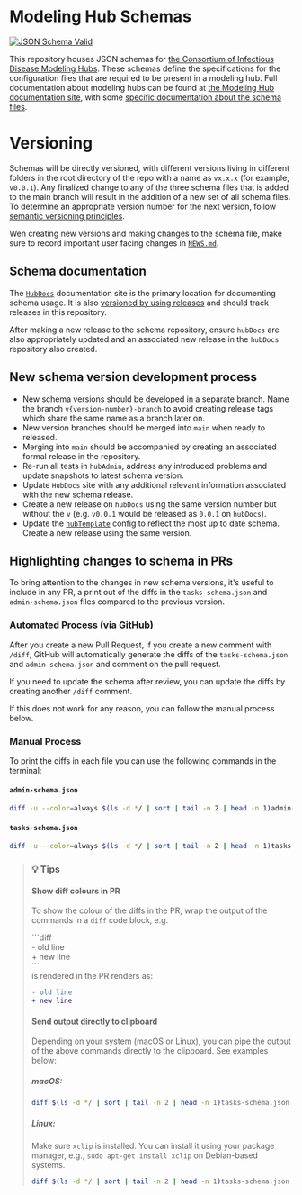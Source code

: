 # Modeling Hub Schemas
<!--- Badges --->
[![JSON Schema Valid](https://github.com/hubverse-org/schemas/actions/workflows/check-json-schema-valid.yaml/badge.svg)](https://github.com/hubverse-org/schemas/actions/workflows/check-json-schema-valid.yaml)
<!--- Badges-end --->


This repository houses JSON schemas for [the Consortium of Infectious Disease Modeling Hubs](https://github.com/hubverse-org). These schemas define the specifications for the configuration files that are required to be present in a modeling hub. Full documentation about modeling hubs can be found at [the Modeling Hub documentation site](https://hubverse.io/en/latest/), with some [specific documentation about the schema files](https://hubverse.io/en/latest/user-guide/hub-config.html).

# Versioning

Schemas will be directly versioned, with different versions living in different folders in the root directory of the repo with a name as `vx.x.x` (for example, `v0.0.1`). Any finalized change to any of the three schema files that is added to the main branch will result in the addition of a new set of all schema files. To determine an appropriate version number for the next version, follow [semantic versioning principles](https://snowplow.io/blog/introducing-schemaver-for-semantic-versioning-of-schemas/).

Wen creating new versions and making changes to the schema file, make sure to record important user facing changes in [`NEWS.md`](NEWS.md).

## Schema documentation


The [`HubDocs`](https://hubverse.io/en/latest/index.html) documentation site is the primary location for documenting schema usage. It is also [versioned by using releases](https://docs.readthedocs.io/en/stable/versions.html) and should track releases in this repository. 


After making a new release to the schema repository, ensure `hubDocs` are also appropriately updated and an associated new release in the `hubDocs` repository also created.


## New schema version development process

- New schema versions should be developed in a separate branch. Name the branch `v{version-number}-branch` to avoid creating release tags which share the same name as a branch later on.
- New version branches should be merged into `main` when ready to released.
- Merging into `main` should be accompanied by creating an associated formal release in the repository.
- Re-run all tests in `hubAdmin`, address any introduced problems and update snapshots to latest schema version.
- Update `HubDocs` site with any additional relevant information associated with the new schema release.
- Create a new release on `hubDocs` using the same version number but without the `v` (e.g. `v0.0.1` would be released as `0.0.1` on `hubDocs`).
- Update the [`hubTemplate`](https://github.com/hubverse-org/hubTemplate) config to reflect the most up to date schema. Create a new release using the same version.


## Highlighting changes to schema in PRs

To bring attention to the changes in new schema versions, it's useful to include in any PR, a print out of the diffs in the `tasks-schema.json` and `admin-schema.json` files compared to the previous version. 

### Automated Process (via GitHub)

After you create a new Pull Request, if you create a new comment with `/diff`, GitHub will automatically generate the diffs of the `tasks-schema.json` and `admin-schema.json` and comment on the pull request.

If you need to update the schema after review, you can update the diffs by creating another `/diff` comment.

If this does not work for any reason, you can follow the manual process below.

### Manual Process

To print the diffs in each file you can use the following commands in the terminal:

#### `admin-schema.json`

```bash
diff -u --color=always $(ls -d */ | sort | tail -n 2 | head -n 1)admin-schema.json $(ls -d */ | sort | tail -n 1)admin-schema.json
```
#### `tasks-schema.json`

```bash
diff -u --color=always $(ls -d */ | sort | tail -n 2 | head -n 1)tasks-schema.json $(ls -d */ | sort | tail -n 1)tasks-schema.json
```

> ### :bulb: Tips
> 
> #### Show diff colours in PR
> To show the colour of the diffs in the PR, wrap the output of the commands in a `diff` code block, e.g.
>
> \```diff  
> \- old line   
> \+ new line    
> \```    
> is rendered in the PR renders as:
> 
> ```diff
> - old line
> + new line
> ```
>
> #### Send output directly to clipboard
> Depending on your system (macOS or Linux), you can pipe the output of the above commands directly to the clipboard. See examples below:
> 
> ##### macOS:
> ```bash
> diff $(ls -d */ | sort | tail -n 2 | head -n 1)tasks-schema.json $(ls -d */ | sort | tail -n 1)tasks-schema.json | pbcopy
>```
>
> ##### Linux:
> Make sure `xclip` is installed. You can install it using your package manager, e.g., `sudo apt-get install xclip` on Debian-based systems.
> ```bash
> diff $(ls -d */ | sort | tail -n 2 | head -n 1)tasks-schema.json $(ls -d */ | sort | tail -n 1)tasks-schema.json | xclip -selection clipboard
>```
>

